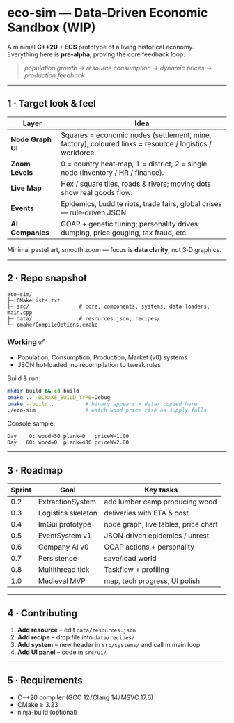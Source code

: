 # eco-sim — Data‑Driven Economic Sandbox (WIP)

A minimal **C++20 + ECS** prototype of a living historical economy.  
Everything here is **pre‑alpha**, proving the core feedback loop:

> _population growth → resource consumption → dynamic prices → production feedback_

---

## 1 · Target look & feel

| Layer | Idea |
|-------|------|
| **Node Graph UI** | Squares = economic nodes (settlement, mine, factory); coloured links = resource / logistics / workforce. |
| **Zoom Levels** | 0 = country heat‑map, 1 = district, 2 = single node (inventory / HR / finance). |
| **Live Map** | Hex / square tiles, roads & rivers; moving dots show real goods flow. |
| **Events** | Epidemics, Luddite riots, trade fairs, global crises — rule‑driven JSON. |
| **AI Companies** | GOAP + genetic tuning; personality drives dumping, price gouging, tax fraud, etc. |

Minimal pastel art, smooth zoom — focus is **data clarity**, not 3‑D graphics.

---

## 2 · Repo snapshot

```
eco-sim/
├─ CMakeLists.txt
├─ src/                # core, components, systems, data loaders, main.cpp
├─ data/               # resources.json, recipes/
└─ cmake/CompileOptions.cmake
```

### Working ✅
* Population, Consumption, Production, Market (v0) systems
* JSON hot‑loaded, no recompilation to tweak rules

Build & run:

```bash
mkdir build && cd build
cmake .. -DCMAKE_BUILD_TYPE=Debug
cmake --build .          # binary appears + data/ copied here
./eco-sim                # watch wood price rise as supply falls
```

Console sample:

```
Day    0: wood=50 plank=0   priceW=1.00
Day   60: wood=0  plank=480 priceW=2.00
```

---

## 3 · Roadmap

| Sprint | Goal | Key tasks |
|--------|------|-----------|
| 0.2 | ExtractionSystem | add lumber camp producing wood |
| 0.3 | Logistics skeleton | deliveries with ETA & cost |
| 0.4 | ImGui prototype | node graph, live tables, price chart |
| 0.5 | EventSystem v1 | JSON‑driven epidemics / unrest |
| 0.6 | Company AI v0 | GOAP actions + personality |
| 0.7 | Persistence | save/load world |
| 0.8 | Multithread tick | Taskflow + profiling |
| 1.0 | Medieval MVP | map, tech progress, UI polish |

---

## 4 · Contributing

1. **Add resource** – edit `data/resources.json`  
2. **Add recipe** – drop file into `data/recipes/`  
3. **Add system** – new header in `src/systems/` and call in main loop  
4. **Add UI panel** – code in `src/ui/`

---

## 5 · Requirements

* C++20 compiler (GCC 12 / Clang 14 / MSVC 17.6)
* CMake ≥ 3.23
* ninja-build (optional)
